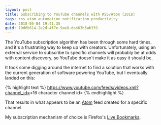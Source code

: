 ```yaml
---
layout: post
title: Subscribing to YouTube channels with RSS/Atom (2018)
tags: rss atom automation notification productivity
date: 2018-05-04 19:41:35
guid: 19d6b614-2e2d-4f7e-9ae8-dab63b5ab339
---
```


The YouTube subscription algorithm has been through some hard times, and it's a frustrating way to keep up with creators. Unfortunately, using an external service to subscribe to specific channels will probably be at odds with content discovery, so YouTube doesn't make it as easy it should be.

It took some digging around the internet to find a solution that works with the current generation of software powering YouTube, but I eventually landed on this:

{% highlight text %}
https://www.youtube.com/feeds/videos.xml?channel_id=<16 character channel id>
{% endhighlight %}

That results in what appears to be an [Atom](https://en.wikipedia.org/wiki/Atom_(Web_standard)) feed created for a specific channel.

My subscription mechanism of choice is Firefox's [Live Bookmarks](https://support.mozilla.org/en-US/kb/live-bookmarks).
